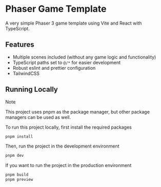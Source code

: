 # Phaser Game Template

A very simple Phaser 3 game template using Vite and React with TypeScript.

## Features

- Multiple scenes included (without any game logic and functionality)
- TypeScript paths set to `@/*` for easier development
- Robust eslint and prettier configuration
- TailwindCSS

## Running Locally

> [!NOTE]  
> This project uses pnpm as the package manager, but other package managers can be used as well.

To run this project locally, first install the required packages

```bash
pnpm install
```

Then, run the project in the development environment

```bash
pnpm dev
```

If you want to run the project in the production environment

```bash
pnpm build
pnpm preview
```
